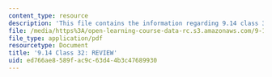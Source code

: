 ```yaml
---
content_type: resource
description: 'This file contains the information regarding 9.14 class 32: review.'
file: /media/https%3A/open-learning-course-data-rc.s3.amazonaws.com/9-14-brain-structure-and-its-origins-spring-2014/ed766ae8589fac9c63d44b3c47689930_MIT9_14S14_Lec31_review.pdf
file_type: application/pdf
resourcetype: Document
title: '9.14 Class 32: REVIEW'
uid: ed766ae8-589f-ac9c-63d4-4b3c47689930
---
```

